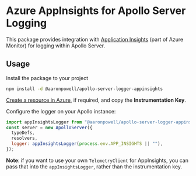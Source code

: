 # Azure AppInsights for Apollo Server Logging

This package provides integration with [Application Insights](https://docs.microsoft.com/azure/azure-monitor/app/app-insights-overview?WT.mc_id=javascript-7129-aapowell) (part of Azure Monitor) for logging within Apollo Server.

## Usage

Install the package to your project

```bash
npm install -d @aaronpowell/apollo-server-logger-appinsights
```

[Create a resource in Azure](https://docs.microsoft.com/azure/azure-monitor/app/create-new-resource?WT.mc_id=javascript-7129-aapowell), if required, and copy the **Instrumentation Key**.

Configure the logger on your Apollo instance:

```js
import appInsightsLogger from "@aaronpowell/apollo-server-logger-appinsights";
const server = new ApolloServer({
  typeDefs,
  resolvers,
  logger: appInsightsLogger(process.env.APP_INSIGHTS || ""),
});
```

**Note**: if you want to use your own `TelemetryClient` for AppInsights, you can pass that into the `appInsightsLogger`, rather than the instrumentation key.
